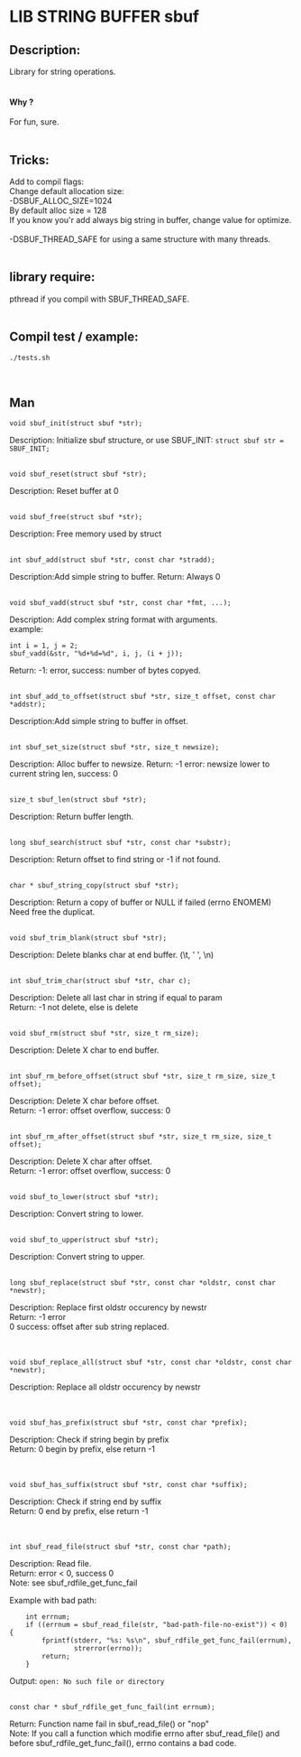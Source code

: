 
# LIB STRING BUFFER sbuf

## Description:
Library for string operations.
<br/>
<br/>

#### Why ?
For fun, sure.
<br/>
<br/>

## Tricks:
Add to compil flags:<br/>
Change default allocation size:<br />
-DSBUF_ALLOC_SIZE=1024<br />
By default alloc size = 128<br />
If you know you'r add always big string in buffer, change value for optimize.
<br/>
<br/>
-DSBUF_THREAD_SAFE for using a same structure with many threads.
<br/>
<br/>

## library require:
pthread if you compil with SBUF_THREAD_SAFE.
<br/>
<br/>

## Compil test / example:
```
./tests.sh
```
<br/>


## Man
```
void sbuf_init(struct sbuf *str);
```
Description: Initialize sbuf structure, or use SBUF_INIT: `struct sbuf str
 = SBUF_INIT;`
<br/>
<br/>


```
void sbuf_reset(struct sbuf *str);
```
Description: Reset buffer at 0
<br/>
<br/>


```
void sbuf_free(struct sbuf *str);
```
Description: Free memory used by struct
<br/>
<br/>


```
int sbuf_add(struct sbuf *str, const char *stradd);
```
Description:Add simple string to buffer.
Return: Always 0
<br/>
<br/>


```
void sbuf_vadd(struct sbuf *str, const char *fmt, ...);
```
Description: Add complex string format with arguments.<br />
example:
```
int i = 1, j = 2;
sbuf_vadd(&str, "%d+%d=%d", i, j, (i + j));
```
Return: -1: error, success: number of bytes copyed.
<br/>
<br/>


```
int sbuf_add_to_offset(struct sbuf *str, size_t offset, const char *addstr);
```
Description:Add simple string to buffer in offset.
<br/>
<br/>


```
int sbuf_set_size(struct sbuf *str, size_t newsize);
```
Description: Alloc buffer to newsize.
Return: -1 error: newsize lower to current string len, success: 0
<br/>
<br/>


```
size_t sbuf_len(struct sbuf *str);
```
Description: Return buffer length.
<br/>
<br/>


```
long sbuf_search(struct sbuf *str, const char *substr);
```
Description: Return offset to find string or -1 if not found.
<br/>
<br/>


```
char * sbuf_string_copy(struct sbuf *str);
```
Description: Return a copy of buffer or NULL if failed (errno ENOMEM)<br/>
Need free the duplicat.
<br/>
<br/>


```
void sbuf_trim_blank(struct sbuf *str);
```
Description: Delete blanks char at end buffer. (\t, ' ', \n)
<br/>
<br/>


```
int sbuf_trim_char(struct sbuf *str, char c);
```
Description: Delete all last char in string if equal to <c> param<br/>
Return: -1 not delete, else <c> is delete
<br/>
<br/>


```
void sbuf_rm(struct sbuf *str, size_t rm_size);
```
Description: Delete X char to end buffer.
<br/>
<br/>


```
int sbuf_rm_before_offset(struct sbuf *str, size_t rm_size, size_t offset);
```
Description: Delete X char before offset.<br/>
Return: -1 error: offset overflow, success: 0
<br/>
<br/>


```
int sbuf_rm_after_offset(struct sbuf *str, size_t rm_size, size_t offset);
```
Description: Delete X char after offset.<br/>
Return: -1 error: offset overflow, success: 0
<br/>
<br/>


```
void sbuf_to_lower(struct sbuf *str);
```
Description: Convert string to lower.
<br/>
<br/>


```
void sbuf_to_upper(struct sbuf *str);
```
Description: Convert string to upper.
<br/>
<br/>


```
long sbuf_replace(struct sbuf *str, const char *oldstr, const char *newstr);
```
Description: Replace first oldstr occurency by newstr<br/>
Return: -1 error<br/>
        0 success: offset after sub string replaced.<br/>
<br/>
<br/>


```
void sbuf_replace_all(struct sbuf *str, const char *oldstr, const char *newstr);
```
Description: Replace all oldstr occurency by newstr<br/>
<br/>
<br/>

```
void sbuf_has_prefix(struct sbuf *str, const char *prefix);
```
Description: Check if string begin by prefix<br/>
Return: 0 begin by prefix, else return -1<br />
<br/>
<br/>

```
void sbuf_has_suffix(struct sbuf *str, const char *suffix);
```
Description: Check if string end by suffix<br/>
Return: 0 end by prefix, else return -1<br />
<br/>
<br/>

```
int sbuf_read_file(struct sbuf *str, const char *path);
```
Description: Read file.<br/>
Return: error < 0, success 0<br/>
Note: see sbuf_rdfile_get_func_fail
      
Example with bad path:
```
    int errnum;
    if ((errnum = sbuf_read_file(str, "bad-path-file-no-exist")) < 0) {
        fprintf(stderr, "%s: %s\n", sbuf_rdfile_get_func_fail(errnum),
                strerror(errno));
        return;
    }
```
Output: `open: No such file or directory`
<br/>
<br/>


```
const char * sbuf_rdfile_get_func_fail(int errnum);
```
Return: Function name fail in sbuf_read_file() or "nop"<br/>
Note: If you call a function which modifie errno after
 sbuf_read_file() and before sbuf_rdfile_get_func_fail(), errno contains a bad
  code.
<br/>
<br/>
